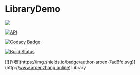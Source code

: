 # LibraryDemo

[![](https://jitpack.io/v/qq634421026/LibraryDemo.svg)](https://jitpack.io/#qq634421026/LibraryDemo)

[![API](https://img.shields.io/badge/API-10%2B-brightgreen.svg?style=flat)](https://android-arsenal.com/api?level=10)

[![Codacy Badge](https://api.codacy.com/project/badge/Grade/2e811c848f7e42b087db344b7c083c9a)](https://www.codacy.com/app/qq634421026/LibraryDemo?utm_source=github.com&amp;utm_medium=referral&amp;utm_content=qq634421026/LibraryDemo&amp;utm_campaign=Badge_Grade)

[![Build Status](https://travis-ci.org/qq634421026/LibraryDemo.svg?branch=master)](https://travis-ci.org/qq634421026/LibraryDemo)

[![作者\](https:\//img.shields.io/badge/author-aroen-7ad6fd.svg)\](http:\//www.aroenzhang.online)
Library

